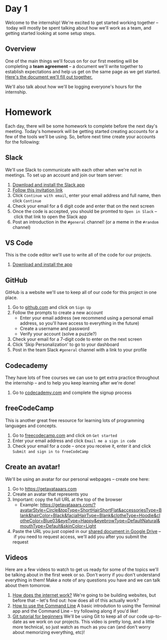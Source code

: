 # Day 1
Welcome to the internship! We're excited to get started working together – today will mostly be spent talking about how we'll work as a team, and getting started looking at some setup steps.

## Overview
One of the main things we'll focus on for our first meeting will be completing a **team agreement** – a document we'll write together to establish expectations and help us get on the same page as we get started. [Here's the document we'll fill out together.](https://docs.google.com/document/d/1rKUE3T_gXxl2vj9R1yMyvkQFSLtlkZi_TrGvnaH4paA/edit?usp=sharing)

We'll also talk about how we'll be logging everyone's hours for the internship.

# Homework
Each day, there will be some homework to complete before the next day's meeting. Today's homework will be getting started creating accounts for a few of the tools we'll be using. So, before next time create your accounts for the following:

## Slack
We'll use Slack to communicate with each other when we're not in meetings. To set up an account and join our team server:
1. [Download and install the Slack app](https://slack.com/downloads/mac)
1. [Follow this invitation link](https://join.slack.com/t/highschoolcod-ekt3664/shared_invite/zt-1s1a9i7t0-mz3s7BQfpljld8L_8ubEwA)
1. Click `Continue with email`, enter your email address and full name, then click `Continue`
1. Check your email for a 6 digit code and enter that on the next screen
1. Once the code is accepted, you should be promted to `Open in Slack` – click that link to open the Slack app
1. Post an introduction in the `#general` channel! (or a meme in the `#random` channel)

## VS Code
This is the code editor we'll use to write all of the code for our projects.
1. [Download and install the app](https://code.visualstudio.com/sha/download?build=stable&os=darwin-universal)

## GitHub
GitHub is a website we'll use to keep all of our code for this project in one place.
1. Go to [github.com](https://github.com/) and click on `Sign Up`
1. Follow the prompts to create a new account
    - Enter your email address (we recommend using a personal email address, so you'll have access to everything in the future)
    - Create a username and password
    - Verify your account (solve a puzzle?)
1. Check your email for a 7-digit code to enter on the next screen
1. Click 'Skip Personalization' to go to your dashboard
1. Post in the team Slack `#general` channel with a link to your profile

## Codecademy
They have lots of free courses we can use to get extra practice throughout the internship – and to help you keep learning after we're done!
1. Go to [codecademy.com](https://www.codecademy.com/) and complete the signup process

## freeCodeCamp
This is another great free resource for learning lots of programming languages and concepts.
1. Go to [freecodecamp.com](https://www.freecodecamp.org/) and click on `Get started`
1. Enter your email address and click `Email me a sign in code`
1. Check your email for a code – once you receive it, enter it and click `Submit and sign in to freeCodeCamp`

## Create an avatar!
We'll be using an avatar for our personal webpages – create one here:

1. Go to <https://getavataaars.com>
1. Create an avatar that represents you
1. Important: copy the full URL at the top of the browser
   - Example: <https://getavataaars.com/?avatarStyle=Circle&topType=ShortHairShortFlat&accessoriesType=Blank&hairColor=Black&facialHairType=Blank&clotheType=Hoodie&clotheColor=Blue03&eyeType=Happy&eyebrowType=DefaultNatural&mouthType=Default&skinColor=Light>
1. Paste the URL you just copied in our [shared document in Google Drive](https://drive.google.com/drive/folders/11W5qbx_MSDHMyTFXNIToxMuUBLuTOo0b?usp=share_link) – if you need to request access, we'll add you after you submit the request

## Videos
Here are a few videos to watch to get us ready for some of the topics we'll be talking about in the first week or so. Don't worry if you don't understand everything in them! Make a note of any questions you have and we can talk about them tomorrow.

1. [How does the internet work?](https://youtu.be/TNQsmPf24go) We're going to be building websites, but before that – let's find out: how does all of this actually work?
1. [How to use the Command Line](https://youtu.be/5XgBd6rjuDQ) A basic introdution to using the Terminal app and the Command Line – try following along if you'd like!
1. [Git tutorial for beginners](https://youtu.be/8JJ101D3knE) We'll be using Git to keep all of our code up-to-date as we work on our projects. This video is pretty long, and a little more technical, so just watch as much as you can (and don't worry about memorizing everything, etc)!

